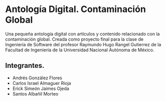 # Antología Digital. Contaminación Global

Una pequeña antología digital con artículos y contenido relacionado con la contaminación global. Creada como proyecto final para la clase de Ingeniería de Software del profesor Raymundo Hugo Rangel Gutierrez de la Facultad de Ingeniería de la Universidad Nacional Autónoma de México.

## Integrantes.

- Andrés González Flores
- Carlos Israel Almaguer Rioja
- Erick Simeón Jaimes Ojeda
- Santos Albañil Morteo

